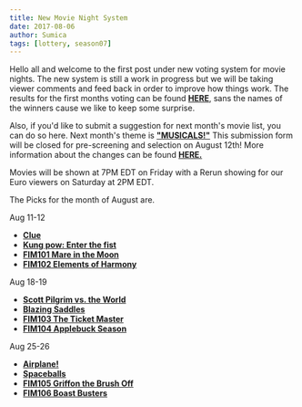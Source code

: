 ```yaml
---
title: New Movie Night System
date: 2017-08-06
author: Sumica
tags: [lottery, season07]
---
```


Hello all and welcome to the first post under new voting system for movie nights. 
The new system is still a work in progress but we will be taking viewer comments and 
feed back in order to improve how things work.
The results for the first months voting can be found **[HERE][result]**, 
sans the names of the winners cause we like to keep some surprise.

Also, if you'd like to submit a suggestion for next month's movie list, you can do so here. 
Next month's theme is **["MUSICALS!"][poll]** This submission form will be closed for pre-screening and selection on August 12th!
More information about the changes can be found **[HERE.][news]**

Movies will be shown at 7PM EDT on Friday with a Rerun showing for our Euro viewers on Saturday at 2PM EDT.

The Picks for the month of August are. 

Aug 11-12 
-	**[Clue][m1]**
-	**[Kung pow: Enter the fist][m2]**
-	**[FIM101 Mare in the Moon][p1]**	 
-	**[FIM102 Elements of Harmony][p2]**  

Aug 18-19
-	**[Scott Pilgrim vs. the World][m3]**
-	**[Blazing Saddles][m4]**
-	**[FIM103 The Ticket Master][p3]** 
-	**[FIM104 Applebuck Season][p4]**  

Aug 25-26
-	**[Airplane!][m5]** 
-	**[Spaceballs][m6]** 
-	**[FIM105 Griffon the Brush Off][p5]** 
-	**[FIM106 Boast Busters][p6]**  

[result]: http://i.imgur.com/4Z7gFYZ.jpg
[poll]: https://docs.google.com/forms/d/e/1FAIpQLSeLNSivxgKyEEDc9yPpJOO6DYwjiaD-G8Lcyjro2-QVCZUR0A/viewform
[news]: http://www.bronystate.net/news/2017-07-30-Lottery-Overhaul.html
[m1]: http://www.imdb.com/title/tt0088930/
[m2]: http://www.imdb.com/title/tt0240468/
[p1]: http://www.imdb.com/title/tt1763755/  
[p2]: http://www.imdb.com/title/tt1758314/
[m3]: http://www.imdb.com/title/tt0446029/
[m4]: http://www.imdb.com/title/tt0071230/
[p3]: http://www.imdb.com/title/tt1758315/
[p4]: http://www.imdb.com/title/tt1758313/
[m5]: http://www.imdb.com/title/tt0080339/
[m6]: http://www.imdb.com/title/tt0094012/
[p5]: http://www.imdb.com/title/tt1761714/
[p6]: http://www.imdb.com/title/tt1768145/
